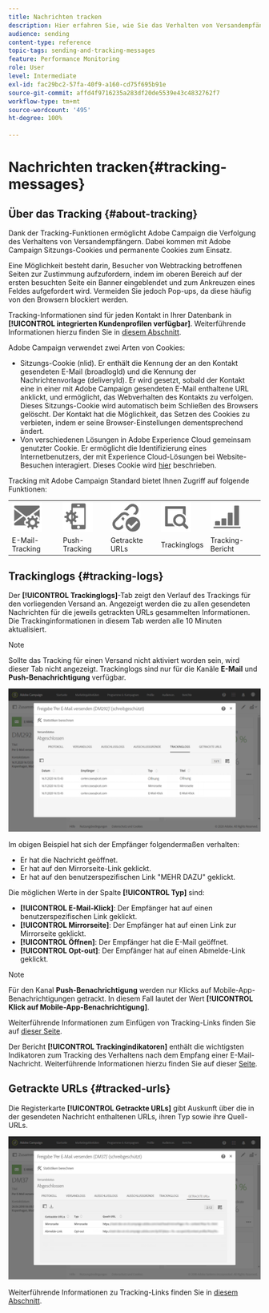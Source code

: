 ```yaml
---
title: Nachrichten tracken
description: Hier erfahren Sie, wie Sie das Verhalten von Versandempfängern tracken können.
audience: sending
content-type: reference
topic-tags: sending-and-tracking-messages
feature: Performance Monitoring
role: User
level: Intermediate
exl-id: fac29bc2-57fa-40f9-a160-cd75f695b91e
source-git-commit: affd4f9716235a283df20de5539e43c4832762f7
workflow-type: tm+mt
source-wordcount: '495'
ht-degree: 100%

---
```


# Nachrichten tracken{#tracking-messages}

## Über das Tracking {#about-tracking}

Dank der Tracking-Funktionen ermöglicht Adobe Campaign die Verfolgung des Verhaltens von Versandempfängern. Dabei kommen mit Adobe Campaign Sitzungs-Cookies und permanente Cookies zum Einsatz.

Eine Möglichkeit besteht darin, Besucher von Webtracking betroffenen Seiten zur Zustimmung aufzufordern, indem im oberen Bereich auf der ersten besuchten Seite ein Banner eingeblendet und zum Ankreuzen eines Feldes aufgefordert wird. Vermeiden Sie jedoch Pop-ups, da diese häufig von den Browsern blockiert werden.

Tracking-Informationen sind für jeden Kontakt in Ihrer Datenbank in **[!UICONTROL integrierten Kundenprofilen verfügbar]**. Weiterführende Informationen hierzu finden Sie in [diesem Abschnitt](../../audiences/using/integrated-customer-profile.md).

Adobe Campaign verwendet zwei Arten von Cookies:

* Sitzungs-Cookie (nlid). Er enthält die Kennung der an den Kontakt gesendeten E-Mail (broadlogId) und die Kennung der Nachrichtenvorlage (deliveryId). Er wird gesetzt, sobald der Kontakt eine in einer mit Adobe Campaign gesendeten E-Mail enthaltene URL anklickt, und ermöglicht, das Webverhalten des Kontakts zu verfolgen. Dieses Sitzungs-Cookie wird automatisch beim Schließen des Browsers gelöscht. Der Kontakt hat die Möglichkeit, das Setzen des Cookies zu verbieten, indem er seine Browser-Einstellungen dementsprechend ändert.
* Von verschiedenen Lösungen in Adobe Experience Cloud gemeinsam genutzter Cookie. Er ermöglicht die Identifizierung eines Internetbenutzers, der mit Experience Cloud-Lösungen bei Website-Besuchen interagiert. Dieses Cookie wird [hier](https://experienceleague.adobe.com/docs/core-services/interface/ec-cookies/cookies-mc.html?lang=de) beschrieben.

Tracking mit Adobe Campaign Standard bietet Ihnen Zugriff auf folgende Funktionen:

<table>
<tr>
    <td valign="top">
        <a href="../../administration/using/configuring-email-channel.md#tracking-parameters"><img width="60px" alt="Bedingungen" src="assets/icon_email_parameters.png"/></a>
    </td>
    <td valign="top">
        <a href="../../administration/using/push-tracking.md"><img width="60px" alt="Bedingungen" src="assets/icon_push_parameters.png"/></a>
    </td>
    <td valign="top">
        <a href="../../designing/using/links.md#about-tracked-urls"><img width="60px" alt="Bedingungen" src="assets/icon_url.png"/></a>
    </td>
        <td valign="top">
          <a href="../../sending/using/tracking-messages.md#tracking-logs"><img width="60px" alt="Bedingungen" src="assets/icon_log.png"/></a>
    </td>
    </td>
    <td valign="top">
          <a href="../../reporting/using/tracking-indicators.md"><img width="60px" alt="Bedingungen" src="assets/icon_report.png"/></a>
</tr>
<tr>
<td>E-Mail-Tracking</td>
<td>Push-Tracking</td>
<td>Getrackte URLs</td>
<td>Trackinglogs </td>
<td>Tracking-Bericht</td>
</tr>
</table>

## Trackinglogs          {#tracking-logs}

Der **[!UICONTROL Trackinglogs]**-Tab zeigt den Verlauf des Trackings für den vorliegenden Versand an. Angezeigt werden die zu allen gesendeten Nachrichten für die jeweils getrackten URLs gesammelten Informationen. Die Trackinginformationen in diesem Tab werden alle 10 Minuten aktualisiert.

>[!NOTE]
>
>Sollte das Tracking für einen Versand nicht aktiviert worden sein, wird dieser Tab nicht angezeigt. Trackinglogs sind nur für die Kanäle **E-Mail** und **Push-Benachrichtigung** verfügbar.

![](assets/tracking_logs.png)

Im obigen Beispiel hat sich der Empfänger folgendermaßen verhalten:

* Er hat die Nachricht geöffnet.
* Er hat auf den Mirrorseite-Link geklickt.
* Er hat auf den benutzerspezifischen Link &quot;MEHR DAZU&quot; geklickt.

Die möglichen Werte in der Spalte **[!UICONTROL Typ]** sind:

* **[!UICONTROL E-Mail-Klick]**: Der Empfänger hat auf einen benutzerspezifischen Link geklickt.
* **[!UICONTROL Mirrorseite]**: Der Empfänger hat auf einen Link zur Mirrorseite geklickt.
* **[!UICONTROL Öffnen]**: Der Empfänger hat die E-Mail geöffnet.
* **[!UICONTROL Opt-out]**: Der Empfänger hat auf einen Abmelde-Link geklickt.

>[!NOTE]
>
>Für den Kanal **Push-Benachrichtigung** werden nur Klicks auf Mobile-App-Benachrichtigungen getrackt. In diesem Fall lautet der Wert **[!UICONTROL Klick auf Mobile-App-Benachrichtigung]**.

Weiterführende Informationen zum Einfügen von Tracking-Links finden Sie auf [dieser Seite](../../designing/using/links.md#inserting-a-link).

Der Bericht **[!UICONTROL Trackingindikatoren]** enthält die wichtigsten Indikatoren zum Tracking des Verhaltens nach dem Empfang einer E-Mail-Nachricht. Weiterführende Informationen hierzu finden Sie auf dieser [Seite](../../reporting/using/tracking-indicators.md).

## Getrackte URLs {#tracked-urls}

Die Registerkarte **[!UICONTROL Getrackte URLs]** gibt Auskunft über die in der gesendeten Nachricht enthaltenen URLs, ihren Typ sowie ihre Quell-URLs.

![](assets/sending_delivery6.png)

Weiterführende Informationen zu Tracking-Links finden Sie in [diesem Abschnitt](../../designing/using/links.md#about-tracked-urls).
